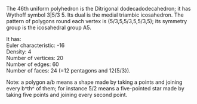 The 46th uniform polyhedron is the Ditrigonal dodecadodecahedron; it has
Wythoff symbol 3|5/3 5. Its dual is the medial triambic icosahedron. The
pattern of polygons round each vertex is (5/3,5,5/3,5,5/3,5); its
symmetry group is the icosahedral group A5.

It has:\
 Euler characteristic: -16\
 Density: 4\
 Number of vertices: 20\
 Number of edges: 60\
 Number of faces: 24 (=12 pentagons and 12{5/3}).

Note: a polygon a/b means a shape made by taking a points and joining
every b^th^ of them; for instance 5/2 means a five-pointed star made by
taking five points and joining every second point.
